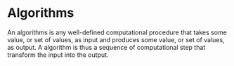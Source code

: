 # Algorithms

An algorithms is any well-defined computational procedure that takes some value, or set of values, as input and produces some value, or set of values, as output. A algorithm is thus a sequence of computational step that transform the input into the output.
